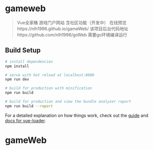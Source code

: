 # gameweb

> Vue全家桶 游戏门户网站 含社区功能（开发中） 在线预览https://nlh1996.github.io/gameWeb/
> 该项目后台代码地址https://github.com/nlh1996/goWeb 需要go环境编译运行

## Build Setup

``` bash
# install dependencies
npm install

# serve with hot reload at localhost:8080
npm run dev

# build for production with minification
npm run build

# build for production and view the bundle analyzer report
npm run build --report
```

For a detailed explanation on how things work, check out the [guide](http://vuejs-templates.github.io/webpack/) and [docs for vue-loader](http://vuejs.github.io/vue-loader).
# gameWeb
